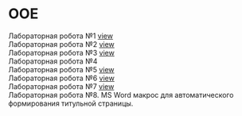 # OOE
Лабораторная робота №1 <a href="http://vladmenimen.github.io/lab1/" target="_blank">view</a> <br>
Лабораторная робота №2 <a href="http://vladmenimen.github.io/lab2/" target="_blank">view</a><br> 
Лабораторная робота №3 <a href="http://vladmenimen.github.io/lab3/" target="_blank">view</a><br> 
Лабораторная робота №4 <br> 
Лабораторная робота №5 <a href="http://vladmenimen.github.io/lab5/" target="_blank">view</a><br> 
Лабораторная робота №6 <a href="http://vladmenimen.github.io/lab6/" target="_blank">view</a><br> 
Лабораторная робота №7 <a href="http://vladmenimen.github.io/lab7/" target="_blank">view</a><br> 
Лабораторная робота №8. MS Word макрос для автоматического формирования титульной страницы.<br> 
